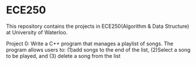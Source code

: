 # ECE250

This repository contains the projects in ECE250(Algorithm & Data Structure) at University of Waterloo.

Project 0: Write a C++ program that manages a playlist of songs. The program allows users to: (1)add songs to the end of the list, (2)Select a song to be played, and (3) delete a song from the list

